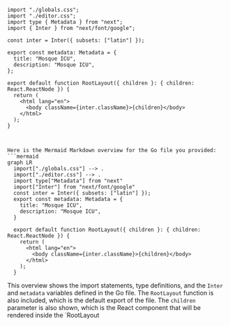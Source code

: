 ```tsx

import "./globals.css";
import "./editor.css";
import type { Metadata } from "next";
import { Inter } from "next/font/google";

const inter = Inter({ subsets: ["latin"] });

export const metadata: Metadata = {
  title: "Mosque ICU",
  description: "Mosque ICU",
};

export default function RootLayout({ children }: { children: React.ReactNode }) {
  return (
    <html lang="en">
      <body className={inter.className}>{children}</body>
    </html>
  );
}


```

```mermaid

Here is the Mermaid Markdown overview for the Go file you provided:
```mermaid
graph LR
  import["./globals.css"] --> .
  import["./editor.css"] --> .
  import type["Metadata"] from "next"
  import["Inter"] from "next/font/google"
  const inter = Inter({ subsets: ["latin"] });
  export const metadata: Metadata = {
    title: "Mosque ICU",
    description: "Mosque ICU",
  }

  export default function RootLayout({ children }: { children: React.ReactNode }) {
    return (
      <html lang="en">
        <body className={inter.className}>{children}</body>
      </html>
    );
  }
```
This overview shows the import statements, type definitions, and the `Inter` and `metadata` variables defined in the Go file. The `RootLayout` function is also included, which is the default export of the file. The `children` parameter is also shown, which is the React component that will be rendered inside the `RootLayout

```
